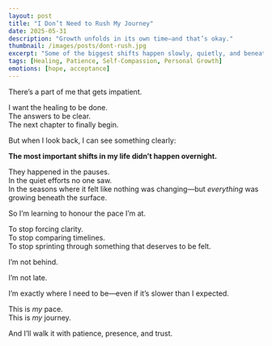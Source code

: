 ```yaml
---
layout: post
title: "I Don’t Need to Rush My Journey"
date: 2025-05-31
description: "Growth unfolds in its own time—and that’s okay."
thumbnail: /images/posts/dont-rush.jpg
excerpt: "Some of the biggest shifts happen slowly, quietly, and beneath the surface. I’m allowed to grow at my own pace."
tags: [Healing, Patience, Self-Compassion, Personal Growth]
emotions: [hope, acceptance]
---
```


There’s a part of me that gets impatient.

I want the healing to be done.  
The answers to be clear.  
The next chapter to finally begin.

But when I look back, I can see something clearly:

**The most important shifts in my life didn’t happen overnight.**

They happened in the pauses.  
In the quiet efforts no one saw.  
In the seasons where it felt like nothing was changing—but *everything* was growing beneath the surface.

So I’m learning to honour the pace I’m at.

To stop forcing clarity.  
To stop comparing timelines.  
To stop sprinting through something that deserves to be felt.

I’m not behind.

I’m not late.

I’m exactly where I need to be—even if it’s slower than I expected.

This is *my* pace.  
This is *my* journey.

And I’ll walk it with patience, presence, and trust.
